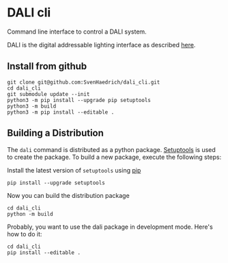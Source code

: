 # DALI cli

Command line interface to control a DALI system.

DALI is the digital addressable lighting interface as described [here](https://www.dali-alliance.org).

## Install from github

    git clone git@github.com:SvenHaedrich/dali_cli.git
    cd dali_cli
    git submodule update --init
    python3 -m pip install --upgrade pip setuptools
    python3 -m build
    python3 -m pip install --editable .

## Building a Distribution

The `dali` command is distributed as a python package. [Setuptools](https://setuptools.pypa.io) is used to create the package. To build a new package, execute the following steps:

Install the latest version of `setuptools` using [pip](https://pypi.org/project/pip/)

    pip install --upgrade setuptools

Now you can build the distribution package

    cd dali_cli
    python -m build

Probably, you want to use the dali package in development mode. Here's how to do it:

    cd dali_cli
    pip install --editable .

